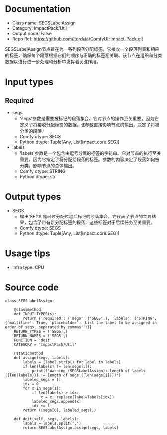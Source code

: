 # Documentation
- Class name: SEGSLabelAssign
- Category: ImpactPack/Util
- Output node: False
- Repo Ref: https://github.com/ltdrdata/ComfyUI-Impact-Pack.git

SEGSLabelAssign节点旨在为一系列段落分配标签。它接收一个段落列表和相应的标签，确保每个段落根据它们的顺序与正确的标签相关联。该节点在组织和分类数据以进行进一步处理和分析中发挥着关键作用。

# Input types
## Required
- segs
    - 'segs'参数是需要被标记的段落集合。它对节点的操作至关重要，因为它定义了将接收分配标签的数据。该参数直接影响节点的输出，决定了将被分类的段落。
    - Comfy dtype: SEGS
    - Python dtype: Tuple[Any, List[impact.core.SEG]]
- labels
    - 'labels'参数是一个包含由逗号分隔的标签的字符串。它对节点的执行至关重要，因为它指定了将分配给段落的标签。参数的内容决定了段落如何被分类，影响节点的总体输出。
    - Comfy dtype: STRING
    - Python dtype: str

# Output types
- SEGS
    - 输出'SEGS'是经过分配过程后标记的段落集合。它代表了节点的主要结果，包含了带有新分配标签的段落，这些标签对于后续任务至关重要。
    - Comfy dtype: SEGS
    - Python dtype: Tuple[Any, List[impact.core.SEG]]

# Usage tips
- Infra type: CPU

# Source code
```
class SEGSLabelAssign:

    @classmethod
    def INPUT_TYPES(s):
        return {'required': {'segs': ('SEGS',), 'labels': ('STRING', {'multiline': True, 'placeholder': 'List the label to be assigned in order of segs, separated by commas'})}}
    RETURN_TYPES = ('SEGS',)
    RETURN_NAMES = ('SEGS',)
    FUNCTION = 'doit'
    CATEGORY = 'ImpactPack/Util'

    @staticmethod
    def assign(segs, labels):
        labels = [label.strip() for label in labels]
        if len(labels) != len(segs[1]):
            print(f'Warning (SEGSLabelAssign): length of labels ({len(labels)}) != length of segs ({len(segs[1])})')
        labeled_segs = []
        idx = 0
        for x in segs[1]:
            if len(labels) > idx:
                x = x._replace(label=labels[idx])
            labeled_segs.append(x)
            idx += 1
        return ((segs[0], labeled_segs),)

    def doit(self, segs, labels):
        labels = labels.split(',')
        return SEGSLabelAssign.assign(segs, labels)
```